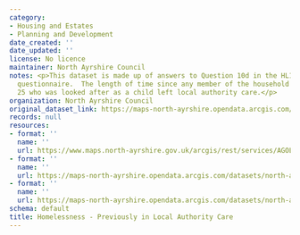 ```yaml
---
category:
- Housing and Estates
- Planning and Development
date_created: ''
date_updated: ''
license: No licence
maintainer: North Ayrshire Council
notes: <p>This dataset is made up of answers to Question 10d in the HL1 homelessness
  questionnaire.  The length of time since any member of the household aged under
  25 who was looked after as a child left local authority care.</p>
organization: North Ayrshire Council
original_dataset_link: https://maps-north-ayrshire.opendata.arcgis.com/maps/north-ayrshire::homelessness-previously-in-local-authority-care
records: null
resources:
- format: ''
  name: ''
  url: https://www.maps.north-ayrshire.gov.uk/arcgis/rest/services/AGOL/Open_Data_Portal3/MapServer/22
- format: ''
  name: ''
  url: https://maps-north-ayrshire.opendata.arcgis.com/datasets/north-ayrshire::homelessness-previously-in-local-authority-care.geojson?outSR=%7B%22latestWkid%22%3A27700%2C%22wkid%22%3A27700%7D
- format: ''
  name: ''
  url: https://maps-north-ayrshire.opendata.arcgis.com/datasets/north-ayrshire::homelessness-previously-in-local-authority-care.csv?outSR=%7B%22latestWkid%22%3A27700%2C%22wkid%22%3A27700%7D
schema: default
title: Homelessness - Previously in Local Authority Care
---
```

